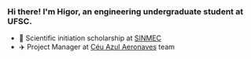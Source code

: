 ### Hi there! I'm Higor, an engineering undergraduate student at UFSC.

- 🔭 Scientific initiation scholarship at [SINMEC](https://github.com/sinmec)
- ✈️ Project Manager at [Céu Azul Aeronaves](https://github.com/CeuAzul) team</p>
